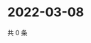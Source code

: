 # 2022-03-08

共 0 条

<!-- BEGIN WEIBO -->
<!-- 最后更新时间 Tue Mar 08 2022 05:13:23 GMT+0800 (China Standard Time) -->

<!-- END WEIBO -->

